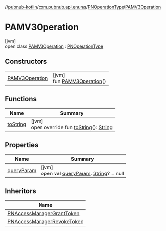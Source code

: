 //[pubnub-kotlin](../../../../index.md)/[com.pubnub.api.enums](../../index.md)/[PNOperationType](../index.md)/[PAMV3Operation](index.md)

# PAMV3Operation

[jvm]\
open class [PAMV3Operation](index.md) : [PNOperationType](../index.md)

## Constructors

| | |
|---|---|
| [PAMV3Operation](-p-a-m-v3-operation.md) | [jvm]<br>fun [PAMV3Operation](-p-a-m-v3-operation.md)() |

## Functions

| Name | Summary |
|---|---|
| [toString](../to-string.md) | [jvm]<br>open override fun [toString](../to-string.md)(): [String](https://kotlinlang.org/api/latest/jvm/stdlib/kotlin/-string/index.html) |

## Properties

| Name | Summary |
|---|---|
| [queryParam](../query-param.md) | [jvm]<br>open val [queryParam](../query-param.md): [String](https://kotlinlang.org/api/latest/jvm/stdlib/kotlin/-string/index.html)? = null |

## Inheritors

| Name |
|---|
| [PNAccessManagerGrantToken](../-p-n-access-manager-grant-token/index.md) |
| [PNAccessManagerRevokeToken](../-p-n-access-manager-revoke-token/index.md) |
